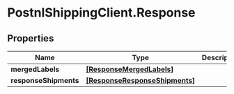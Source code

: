 # PostnlShippingClient.Response

## Properties
Name | Type | Description | Notes
------------ | ------------- | ------------- | -------------
**mergedLabels** | [**[ResponseMergedLabels]**](ResponseMergedLabels.md) |  | [optional] 
**responseShipments** | [**[ResponseResponseShipments]**](ResponseResponseShipments.md) |  | [optional] 


